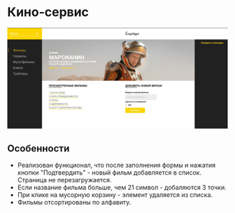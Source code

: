 # Кино-сервис

![Кино](img/mars.jpg)


## Особенности

- Реализован функционал, что после заполнения формы и нажатия кнопки "Подтвердить" - 
новый фильм добавляется в список. Страница не перезагружается.
- Если название фильма больше, чем 21 символ - добаляются 3 точки.
- При клике на мусорную корзину - элемент удаляется из списка.
- Фильмы отсортированы по алфавиту.